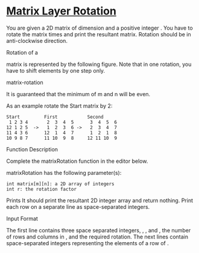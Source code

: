 # [Matrix Layer Rotation](https://www.hackerrank.com/challenges/matrix-rotation-algo/problem)

You are given a 2D matrix of dimension and a positive integer . You have to
rotate the matrix times and print the resultant matrix. Rotation should be
in anti-clockwise direction.

Rotation of a

matrix is represented by the following figure. Note that in one rotation,
you have to shift elements by one step only.

matrix-rotation

It is guaranteed that the minimum of m and n will be even.

As an example rotate the Start matrix by 2:

    Start         First           Second
     1 2 3 4       2  3  4  5      3  4  5  6
    12 1 2 5  ->   1  2  3  6 ->   2  3  4  7
    11 4 3 6      12  1  4  7      1  2  1  8
    10 9 8 7      11 10  9  8     12 11 10  9

Function Description

Complete the matrixRotation function in the editor below.

matrixRotation has the following parameter(s):

    int matrix[m][n]: a 2D array of integers
    int r: the rotation factor

Prints
It should print the resultant 2D integer array and return nothing. Print
each row on a separate line as space-separated integers.

Input Format

The first line contains three space separated integers,
, , and , the number of rows and columns in , and the required rotation.
The next lines contain space-separated integers representing the elements
of a row of .
